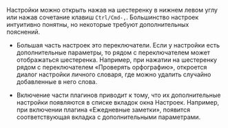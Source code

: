 Настройки можно открыть нажав на шестеренку в нижнем левом углу или нажав сочетание клавиш `Ctrl/Cmd-,`. Большинство настроек интуитивно понятны, но некоторые требуют дополнительных пояснений.

- Большая часть настроек это переключатели. Если у настройки есть дополнительные параметры, то рядом с переключателем может отображаться шестеренка. Например, при нажатии на шестеренку рядом с переключателем «Проверять орфографию», откроется диалог настройки личного словаря, где можно удалить случайно добавленные в него слова.

- Включение части плагинов приводит к тому, что их дополнительные настройки появляются в списке вкладок окна Настроек. Например, при включении плагина «Ежедневные заметки», появится соответствующая вкладка с дополнительными параметрами.